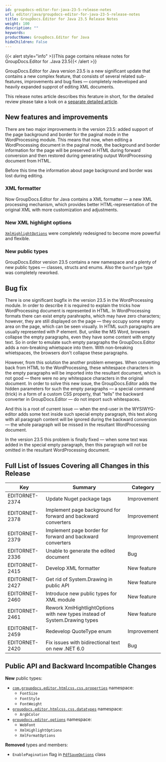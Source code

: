 ```yaml
---
id: groupdocs-editor-for-java-23-5-release-notes
url: editor/java/groupdocs-editor-for-java-23-5-release-notes
title: GroupDocs.Editor for Java 23.5 Release Notes
weight: 100
description: ""
keywords: 
productName: GroupDocs.Editor for Java
hideChildren: False
---
```

{{< alert style="info" >}}This page contains release notes for GroupDocs.Editor for .Java 23.5{{< /alert >}}

GroupDocs.Editor for Java version 23.5 is a new significant update that contains a new complex feature, that consists of several related sub-features, improvements and bug fixes — completely redeveloped and heavily expanded supprot of editing XML documents. 

This release notes article describes this ferature in short, for the detailed review please take a look on a [separate detailed article](https://docs.groupdocs.com/editor/java/how-to-edit-xml/).

## New features and improvements

There are two major improvements in the version 23.5: added support of the page background and border for the paginal mode in the WordProcessing module. This means that now, when editing a WordProcessing document in the paginal mode, the background and border information for the page will be preserved in HTML during forward conversion and then restored during generating output WordProcessing document from HTML.

Before this time the information about page background and border was lost during editing.

### XML formatter

Now GroupDocs.Editor for Java contains a XML formatter — a new XML processing mechanism, which provides better HTML-representation of the original XML with more customization and adjustments.

### New XML highlight options

[`XmlHighlightOptions`](https://reference.groupdocs.com/editor/net/groupdocs.editor.options/xmlhighlightoptions/) were completely redesigned to become more powerful and flexible.


### New public types

GroupDocs.Editor version 23.5 contains a new namespace and a plenty of new public types — classes, structs and enums. Also the `QuoteType` type was completely reworked.

## Bug fix

There is one significant bugfix in the version 23.5 in the WordProcessing module. In order to describe it is required to explain the tricks how WordProcessing document is represented in HTML. In WordProcessing formats there can exist empty parahraphs, which may have zero characters; however, they are still displayed on the page — they occupy some empty area on the page, which can be seen visually. In HTML such paragraphs are usually represented with P element. But, unlike the MS Word, browsers collapse the empty paragraphs, even they have some content with empty text. So in order to emulate such empty paragraphs the GroupDocs.Editor adds a non-breaking whietspace into them. With non-breaking whietspaces, the browsers don't collapse these paragraphs.

However, from this solution the another problem emerges. When converting back from HTML to the WordProcessing, these whitespace characters in the empty paragraphs will be imported into the resultant document, which is not good — there were no any whitespace characters in the original document. In order to solve this new issue, the GroupDocs.Editor adds the hidden parameters for such the empty paragraphs — a special command (trick) in a form of a custom CSS property, that "tells" the backward converter in GroupDocs.Editor — do not import such whitespaces.

And this is a root of current issue — when the end-user in the WYSIWYG-editor adds some text inside such special empty paragraph, this text along with all paragraph content will be ignored during the backward conversion — the whole paragraph will be missed in the resultant WordProcessing document.

In the version 23.5 this problem is finally fixed — when some text was added in the special empty paragraph, then this paragraph will not be omitted in the resultant WordProcessing document.

## Full List of Issues Covering all Changes in this Release

| Key | Summary | Category |
| --- | --- | --- |
| EDITORNET-2374 | Update Nuget package tags  | Improvement |
| EDITORNET-2378 | Implement page background for forward and backward converters | Improvement |
| EDITORNET-2379 | Implement page border for forward and backward converters | Improvement |
| EDITORNET-2336 | Unable to generate the edited document | Bug |
| EDITORNET-2415 | Develop XML formatter | New feature |
| EDITORNET-2427 | Get rid of System.Drawing in public API | New feature |
| EDITORNET-2460 | Introduce new public types for XML module | New feature |
| EDITORNET-2461 | Rework XmlHightlightOptions with new types instead of System.Drawing types | New feature |
| EDITORNET-2459 | Redevelop QuoteType enum | Improvement |
| EDITORNET-2420 | Fix issues with bidirectional text on new .NET 6.0 | Bug |


## Public API and Backward Incompatible Changes

**New** public types:
- [`com.groupdocs.editor.htmlcss.css.properties`](https://reference.groupdocs.com/editor/java/com.groupdocs.editor.htmlcss.css.properties/) namespace:
	- `FontSize`
	- `FontStyle`
	- `FontWeight`
- [`groupdocs.editor.htmlcss.css.datatypes`](https://reference.groupdocs.com/editor/java/com.groupdocs.editor.htmlcss.css.datatypes/) namespace:
	- `ArgbColor`
- [`groupdocs.editor.options`](https://reference.groupdocs.com/editor/java/com.groupdocs.editor.options/) namespace:
	- `WebFont`
	- `XmlHighlightOptions`
	- `XmlFormatOptions`

**Removed** types and members:
- `EnablePagination` flag in [`PdfSaveOptions`](https://reference.groupdocs.com/editor/java/com.groupdocs.editor.options/pdfsaveoptions) class

